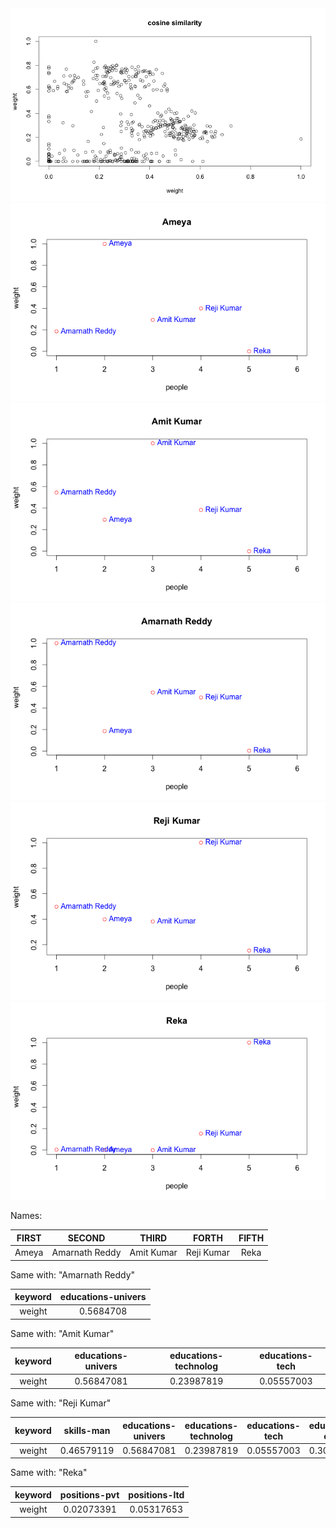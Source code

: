 
<img alt="cosine-similarity" src="/img/cosine-similarity.png"/>

<img alt="people-match01" src="/img/people-match-01.png"/>

<img alt="people-match02" src="/img/people-match-02.png"/>

<img alt="people-match03" src="/img/people-match-03.png"/>

<img alt="people-match02" src="/img/people-match-04.png"/>

<img alt="people-match03" src="/img/people-match-05.png"/>

Names:

| FIRST | SECOND | THIRD | FORTH | FIFTH |
| :---: | :---: | :---: | :---: | :---: |
| Ameya| Amarnath Reddy | Amit Kumar | Reji Kumar | Reka |

Same with: "Amarnath Reddy"

| keyword | educations-univers|
| :---: | :---:|
| weight | 0.5684708 |

Same with: "Amit Kumar"

| keyword | educations-univers | educations-technolog | educations-tech |
| :---: | :---:| :---: | :---:|
| weight | 0.56847081 | 0.23987819 | 0.05557003 |


Same with: "Reji Kumar"

| keyword | skills-man | educations-univers | educations-technolog | educations-tech | educations-engin | positions-man |
| :---: | :---:| :---: | :---:| :---:| :---: | :---:|
| weight | 0.46579119 | 0.56847081 | 0.23987819 | 0.05557003 | 0.30562660 | 0.35698839 | 


Same with: "Reka"

| keyword | positions-pvt | positions-ltd |
| :---: | :---:| :---: |
| weight | 0.02073391 | 0.05317653 |
